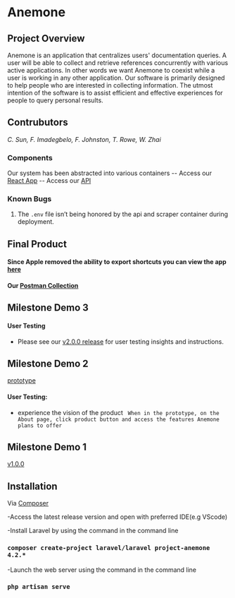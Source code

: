 # Anemone

## Project Overview
Anemone is an application that centralizes users' documentation queries. 
A user will be able to collect and retrieve references concurrently with various active applications. 
In other words we want Anemone to coexist while a user is working in any other application.
Our software is primarily designed to help people who are interested in collecting information. 
The utmost intention of the software is to assist efficient and effective experiences for people to query personal results. 

## Contrubutors
*C. Sun, F. Imadegbelo, F. Johnston, T. Rowe, W. Zhai*

### Components
Our system has been abstracted into various containers
-- Access our [React App](https://anemone.avalonbloom.com/)
-- Access our [API](https://anemone.avalonbloom.com/api/)

### Known Bugs
1. The `.env` file isn’t being honored by the api and scraper container during deployment.


## Final Product
#### Since Apple removed the ability to export shortcuts you can view the app [here](https://www.icloud.com/shortcuts/4aa87c403914408ea2f3024ac5fcc8f5)
#### Our [Postman Collection](https://martian-zodiac-301533.postman.co/workspace/My-Workspace~1adb738b-600f-414e-8516-e9765dcd2b2a/collection/20472399-d296c712-4666-42c8-99ca-ae16bc4ddd95)

## Milestone Demo 3
#### User Testing
- Please see our [v2.0.0 release](https://github.com/Capstone-Projects-2022-Spring/project-anemone/releases/tag/v2.0.0) for user testing insights and instructions.

## Milestone Demo 2
[prototype](https://xd.adobe.com/view/ce580b08-3173-41e4-8fd4-240adb0a0cfc-9b0b/?fullscreen&hints=off)
#### User Testing:
- experience the vision of the product ``` When in the prototype, on the About page, click product button and access the features Anemone plans to offer```

## Milestone Demo 1 
[v1.0.0](https://github.com/Capstone-Projects-2022-Spring/project-anemone/releases)


## Installation
Via [Composer](https://getcomposer.org/doc/00-intro.md)

-Access the latest release version and open with preferred IDE(e.g VScode)

-Install Laravel by using the command in the command line
### `composer create-project laravel/laravel project-anemone 4.2.*`

-Launch the web server using the command in the command line
### `php artisan serve`
